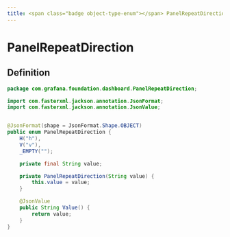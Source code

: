 ```yaml
---
title: <span class="badge object-type-enum"></span> PanelRepeatDirection
---
```

# <span class="badge object-type-enum"></span> PanelRepeatDirection

## Definition

```java
package com.grafana.foundation.dashboard.PanelRepeatDirection;

import com.fasterxml.jackson.annotation.JsonFormat;
import com.fasterxml.jackson.annotation.JsonValue;


@JsonFormat(shape = JsonFormat.Shape.OBJECT)
public enum PanelRepeatDirection {
    H("h"),
    V("v"),
    _EMPTY("");

    private final String value;

    private PanelRepeatDirection(String value) {
        this.value = value;
    }

    @JsonValue
    public String Value() {
        return value;
    }
}

```
